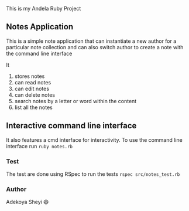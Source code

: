 This is my Andela Ruby Project

## Notes Application
This is a simple note application that can instantiate a new author for a particular note collection and can also switch author to create a note with the command line interface

It 
  1. stores notes
  2. can read notes 
  3. can edit notes
  4. can delete notes
  5. search notes by a letter or word within the content
  6. list all the notes

## Interactive command line interface
It also features a cmd interface for interactivity.
To use the command line interface run `ruby notes.rb` 
  
  
### Test
The test are done using RSpec
to run the tests `rspec src/notes_test.rb`

### Author 
Adekoya Sheyi :smile: